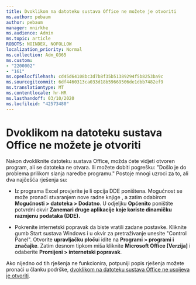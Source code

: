 ```yaml
---
title: Dvoklikom na datoteku sustava Office ne možete je otvoriti
ms.author: pebaum
author: pebaum
manager: mnirkhe
ms.audience: Admin
ms.topic: article
ROBOTS: NOINDEX, NOFOLLOW
localization_priority: Normal
ms.collection: Adm_O365
ms.custom:
- "2200002"
- "161"
ms.openlocfilehash: cd45d64108bc3d7b8f35b51389294f5b8253ba9c
ms.sourcegitcommit: 6df4460313ca033d18b59669506de1dbb7482ef9
ms.translationtype: MT
ms.contentlocale: hr-HR
ms.lasthandoff: 03/10/2020
ms.locfileid: "42573480"
---
```

# <a name="double-clicking-an-office-file-fails-to-open-it"></a>Dvoklikom na datoteku sustava Office ne možete je otvoriti

Nakon dvokliknite datoteku sustava Office, možda ćete vidjeti otvoren program, ali se datoteka ne otvara. Ili možete dobiti pogrešku: "Došlo je do problema prilikom slanja naredbe programu." Postoje mnogi uzroci za to, ali dva najčešća rješenja su:

- Iz programa Excel provjerite je li opcija DDE poništena. Mogućnost se može pronaći stvaranjem nove radne knjige , a zatim odabirom **Mogućnosti > datoteka > Dodatno**. U odjeljku **Općenito** poništite potvrdni okvir **Zanemari druge aplikacije koje koriste dinamičku razmjenu podataka (DDE).**

- Pokrenite internetski popravak da biste vratili zadane postavke. Kliknite gumb Start sustava Windows i u okvir za pretraživanje unesite "Control Panel". Otvorite **upravljačku ploču**i idite na **Programi > programi i značajke**. Zatim desnom tipkom miša kliknite **Microsoft Office [Verzija]** i odaberite **Promijeni > internetski popravak**.

Ako nijedno od tih rješenja ne funkcionira, potpuniji popis rješenja možete pronaći u članku podrške, [dvoklikom na datoteku sustava Office ne uspijeva je otvoriti](https://support.office.com/article/Double-clicking-an-Office-file-fails-to-open-it-1e9c0ad9-34c8-4440-a42e-d30186b29ed6).
